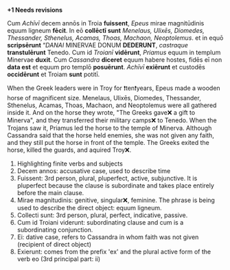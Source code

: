 **+1 Needs revisions**

Cum *Achīvī* decem annōs in Troia **fuissent**, *Epeus* mirae magnitūdinis equum ligneum **fēcit**. In eō **collēctī
sunt** *Menelaus, Ulixēs, Diomedes, Thessander, Sthenelus, Acamas, Thoas, Machaon, Neoptolemus*. et in
equō **scripsērunt** “*DANAI* MINERVAE DONUM **DEDERUNT**, *castraque* **transtulērunt** Tenedo. Cum id
*Troianī* **vidērunt**, *Priamus* equum in templum Minervae **duxit**. Cum *Cassandra* **diceret** equum habere
hostes, fidēs eī non **data est** et equum pro templō **posuērunt**. *Achīvī* **exiērunt** et custodēs **occidērunt** et
Troiam **sunt** potitī.

When the Greek leaders were in Troy for ❗️ten❗️years, Epeus made a wooden horse of magnificent size.
Menelaus, Ulixēs, Diomedes, Thessander, Sthenelus, Acamas, Thoas, Machaon, and Neoptolemus were all gathered inside it.
And on the horse they wrote, "The Greeks gave❌ a gift to Minerva", and they transferred their military camps❌ to Tenedo.
When the Trojans saw it, Priamus led the horse to the temple of Minerva.
Although Cassandra said that the horse held enemies, she was not given any faith, and they still put the horse in front of the temple.
The Greeks exited the horse, killed the guards, and aquired Troy❌.

1. Highlighting finite verbs and subjects
2. Decem annos: accusative case, used to describe time
3. Fuissent: 3rd person, plural, pluperfect, active, subjunctive. It is pluperfect because the clause is subordinate and takes place entirely before the main clause.
4. Mirae magnitudinis: genitive, singular❌, feminine. The phrase is being used to describe the direct object: equum ligneum.
5. Collecti sunt: 3rd person, plural, perfect, indicative, passive.
6. Cum id Troiani viderunt: subordinating clause and cum is a subordinating conjunction.
7. Ei: dative case, refers to Cassandra in whom faith was not given (recipient of direct object)
8. Exierunt: comes from the prefix 'ex' and the plural active form of the verb eo (3rd principal part: ii)
